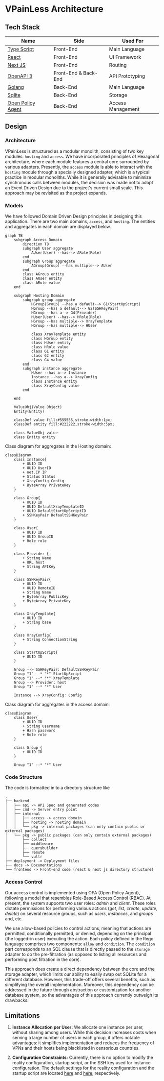 # VPainLess Architecture

## Tech Stack

| Name                                                  | Side                 | Used For          |
| ----------------------------------------------------- | -------------------- | ----------------- |
| [Type Script](https://www.typescriptlang.org/)        | Front-End            | Main Language     |
| [React](https://react.dev/)                           | Front-End            | UI Framework      |
| [Next JS](https://nextjs.org/)                        | Front-End            | Routing           |
| [OpenAPI 3](https://swagger.io/)                      | Front-End & Back-End | API Prototyping   |
| [Golang](https://go.dev/)                             | Back-End             | Main Language     |
| [Sqlite](https://sqlite.org/)                         | Back-End             | Storage           |
| [Open Policy Agent](https://www.openpolicyagent.org/) | Back-End             | Access Management |

## Design

### Architecture

VPainLess is structured as a modular monolith, consisting of two key modules: `hosting` and `access`. We have incorporated principles of Hexagonal architecture, where each module features a central core surrounded by various adapters. Presently, the `access` module is able to interact with the `hosting` module through a specially designed adapter, which is a typical practice in modular monoliths. While it is generally advisable to minimize synchronous calls between modules, the decision was made not to adopt an Event Driven Design due to the project's current small scale. This approach may be revisited as the project expands.

### Models

We have followed Domain Driven Design principles in designing this application. There are two main domains, `access`, and `hosting`. The entities and aggregates in each domain are displayed below.

```mermaid
graph TB
    subgraph Access Domain
        direction TB
        subgraph User aggregate
            AUser(User) --has--> ARole(Role)
        end
        subgraph Group aggregate
            AGroup(Group) --has multiple--> AUser
        end
        class AGroup entity
        class AUser entity
        class ARole value
    end

    subgraph Hosting Domain
        subgraph group aggregate
            HGroup(Group) --has a default--> G1(StartUpScript)
            HGroup --has a default--> G2(SSHKeyPair)
            HGroup --has a--> G4(Provider)
            HUser(User) --has--> HRole(Role)
            HGroup --has multiple--> XrayTemplate
            HGroup --has multiple--> HUser

            class XrayTemplate entity
            class HGroup entity
            class HUser entity
            class HRole value
            class G1 entity
            class G2 entity
            class G4 value
        end
        subgraph instance aggregate
            HUser --has a--> Instance
            Instance --has a--> XrayConfig
            class Instance entity
            class XrayConfig value
        end

    end

    ValueObj(Value Object)
    Entity(Entity)

    classDef value fill:#555555,stroke-width:1px;
    classDef entity fill:#222222,stroke-width:5px;

    class ValueObj value
    class Entity entity
```

Class diagram for aggregates in the Hosting domain:

```mermaid
classDiagram
    class Instance{
        + UUID ID
        + UUID UserID
	    + net.IP IP
	    + Status Status
        + XrayConfig Config
        + ByteArray PrivateKey
    }

    class Group{
        + UUID ID
        + UUID DefaultXrayTemplateID
        + UUID DefaultStartUpScriptID
        + SSHKeyPair DefaultSSHKeyPair
    }

    class User{
        + UUID ID
        + UUID GroupID
        + Role role
    }

    class Provider {
        + String Name
        + URL host
        + String APIKey
    }

    class SSHKeyPair{
        + UUID ID
        + UUID RemoteID
        + String Name
        + ByteArray PublicKey
        + ByteArray PrivateKey
    }

    class XrayTemplate{
        + UUID ID
        + String base
    }

    class XrayConfig{
        + String ConnectionString
    }

    class StartUpScript{
        + UUID ID
    }

    Group --> SSHKeyPair: DefaultSSHKeyPair
    Group "1" --* "*" StartUpScript
    Group "1" --* "*" XrayTemplate
    Group --> Provider: host
    Group "1" --* "*" User

    Instance --> XrayConfig: Config
```

Class diagram for aggregates in the access domain:

```mermaid
classDiagram
    class User{
        + UUID ID
        + String username
        + Hash password
        + Role role
    }

    class Group {
        + UUID ID
    }

    Group "1" --* "*" User
```

### Code Structure

The code is formatted in to a directory structure like

```
.
├── backend
│   ├── api -> API Spec and generated codes
│   ├── cmd -> Server entry point
│   ├── internal
│   │   ├── access -> access domain
│   │   ├── hosting -> hosting domain
│   │   └── pkg -> internal packages (can only contain public or external packages)
│   └── pkg -> public packages (can only contain external packages)
│       ├── collect
│       ├── middleware
│       ├── querybuilder
│       ├── remote
│       └── vultr
├── deployment -> Deployment files
├── docs -> Documentations
└── frontend -> Front-end code (react & next js directory structure)
```

### Access Control

Our access control is implemented using OPA (Open Policy Agent), following a model that resembles Role-Based Access Control (RBAC). At present, the system supports two user roles: _admin_ and _client_. These roles dictate permissions for performing various actions (_get_, _list_, _create_, _update_, _delete_) on several resource groups, such as _users_, _instances_, and _groups_ and, etc.

We use allow-based policies to control actions, meaning that actions are permitted, conditionally permitted, or denied, depending on the principal (the logged-in user) executing the action. Each policy defined in the Rego language comprises two components: `allow` and `condition`. The `condition` part corresponds to an SQL clause that is directly passed to the `storage` adapter to do the pre-filtration (as opposed to listing all resources and performing post filtration in the core).

This approach does create a direct dependency between the core and the storage adapter, which limits our ability to easily swap out SQLite for a different database. However, this trade-off offers several benefits, such as simplifying the overall implementation. Moreover, this dependency can be addressed in the future through abstraction or customization for another database system, so the advantages of this approach currently outweigh its drawbacks.

## Limitations

1. **Instance Allocation per User:** We allocate one instance per user, without sharing among users. While this decision increases costs when serving a large number of users in each group, it offers notable advantages: it simplifies implementation and reduces the frequency of VPNs and their hosts being blacklisted in censorious countries.

2. **Configuration Constraints:** Currently, there is no option to modify the reality configuration, startup script, or the SSH key used for instance configuration. The default settings for the reality configuration and the startup script are located [here](../../backend/internal/hosting/core/default/xray.json) and [here](../../backend/cmd/server/default/startup.sh), respectively.
